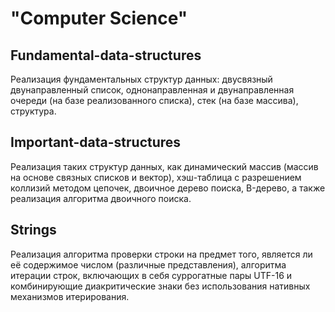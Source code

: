 # "Computer Science"

## Fundamental-data-structures

Реализация фундаментальных структур данных: двусвязный двунаправленный список, однонаправленная и двунаправленная очереди (на базе реализованного списка), стек (на базе массива), структура.

## Important-data-structures

Реализация таких структур данных, как динамический массив (массив на основе связных списков и вектор), хэш-таблица с разрешением коллизий методом цепочек, двоичное дерево поиска, B-дерево, а также реализация алгоритма двоичного поиска.

## Strings

Реализация алгоритма проверки строки на предмет того, является ли её содержимое числом (различные представления), алгоритма итерации строк, включающих в себя суррогатные пары UTF-16 и комбинирующие диакритические знаки без использования нативных механизмов итерирования.
